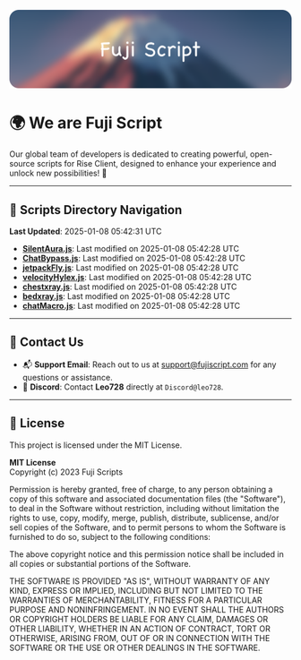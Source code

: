 ![Banner](.github/b.webp)

# 🌍 **We are Fuji Script**

Our global team of developers is dedicated to creating powerful, open-source scripts for Rise Client, designed to enhance your experience and unlock new possibilities! 🌟

---
<!-- SCRIPTS_NAVIGATION_START -->
## 📂 **Scripts Directory Navigation**

**Last Updated**: 2025-01-08 05:42:31 UTC

- **[SilentAura.js](scripts/SilentAura.js)**: Last modified on 2025-01-08 05:42:28 UTC
- **[ChatBypass.js](scripts/ChatBypass.js)**: Last modified on 2025-01-08 05:42:28 UTC
- **[jetpackFly.js](scripts/jetpackFly.js)**: Last modified on 2025-01-08 05:42:28 UTC
- **[velocityHylex.js](scripts/velocityHylex.js)**: Last modified on 2025-01-08 05:42:28 UTC
- **[chestxray.js](scripts/chestxray.js)**: Last modified on 2025-01-08 05:42:28 UTC
- **[bedxray.js](scripts/bedxray.js)**: Last modified on 2025-01-08 05:42:28 UTC
- **[chatMacro.js](scripts/chatMacro.js)**: Last modified on 2025-01-08 05:42:28 UTC

<!-- SCRIPTS_NAVIGATION_END -->

---

## 💬 **Contact Us**  
- 📬 **Support Email**: Reach out to us at [support@fujiscript.com](mailto:support@fujiscript.com) for any questions or assistance.  
- 💬 **Discord**: Contact **Leo728** directly at `Discord@leo728`.

---

## 📜 **License**

This project is licensed under the MIT License.  

**MIT License**  
Copyright (c) 2023 Fuji Scripts  

Permission is hereby granted, free of charge, to any person obtaining a copy of this software and associated documentation files (the "Software"), to deal in the Software without restriction, including without limitation the rights to use, copy, modify, merge, publish, distribute, sublicense, and/or sell copies of the Software, and to permit persons to whom the Software is furnished to do so, subject to the following conditions:  

The above copyright notice and this permission notice shall be included in all copies or substantial portions of the Software.  

THE SOFTWARE IS PROVIDED "AS IS", WITHOUT WARRANTY OF ANY KIND, EXPRESS OR IMPLIED, INCLUDING BUT NOT LIMITED TO THE WARRANTIES OF MERCHANTABILITY, FITNESS FOR A PARTICULAR PURPOSE AND NONINFRINGEMENT. IN NO EVENT SHALL THE AUTHORS OR COPYRIGHT HOLDERS BE LIABLE FOR ANY CLAIM, DAMAGES OR OTHER LIABILITY, WHETHER IN AN ACTION OF CONTRACT, TORT OR OTHERWISE, ARISING FROM, OUT OF OR IN CONNECTION WITH THE SOFTWARE OR THE USE OR OTHER DEALINGS IN THE SOFTWARE.  

